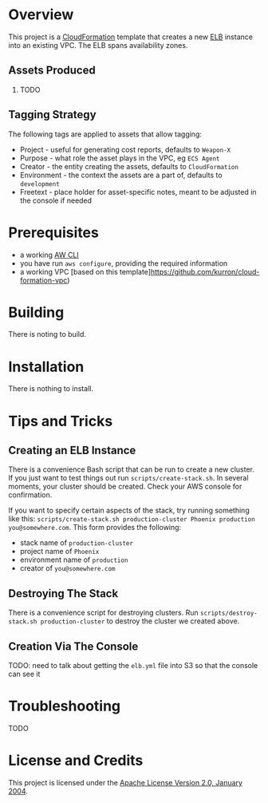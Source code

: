 # Overview
This project is a [CloudFormation](https://aws.amazon.com/cloudformation/) template
that creates a new [ELB](https://aws.amazon.com/elasticloadbalancing/) instance into an existing
VPC.  The ELB spans availability zones.

## Assets Produced
1. TODO

## Tagging Strategy
The following tags are applied to assets that allow tagging:
* Project - useful for generating cost reports, defaults to `Weapon-X`
* Purpose - what role the asset plays in the VPC, eg `ECS Agent`
* Creator - the entity creating the assets, defaults to `CloudFormation`
* Environment - the context the assets are a part of, defaults to `development`
* Freetext - place holder for asset-specific notes, meant to be adjusted in the console if needed

# Prerequisites
* a working [AW CLI](https://aws.amazon.com/cli/)
* you have run `aws configure`, providing the required information
* a working VPC [based on this template]https://github.com/kurron/cloud-formation-vpc)

# Building
There is noting to build.

# Installation
There is nothing to install.

# Tips and Tricks

## Creating an ELB Instance
There is a convenience Bash script that can be run to create a new cluster.  If
you just want to test things out run `scripts/create-stack.sh`.  In several
moments, your cluster should be created.  Check your AWS console for confirmation.

If you want to specify certain aspects of the stack, try running something like this:
`scripts/create-stack.sh production-cluster Phoenix production you@somewhere.com`.
This form provides the following:
* stack name of `production-cluster`
* project name of `Phoenix`
* environment name of `production`
* creator of `you@somewhere.com`


## Destroying The Stack
There is a convenience script for destroying clusters.  Run
`scripts/destroy-stack.sh production-cluster` to destroy the cluster we created above.

## Creation Via The Console
TODO: need to talk about getting the `elb.yml` file into S3 so that the console can see it

# Troubleshooting
TODO

# License and Credits
This project is licensed under the [Apache License Version 2.0, January 2004](http://www.apache.org/licenses/).
